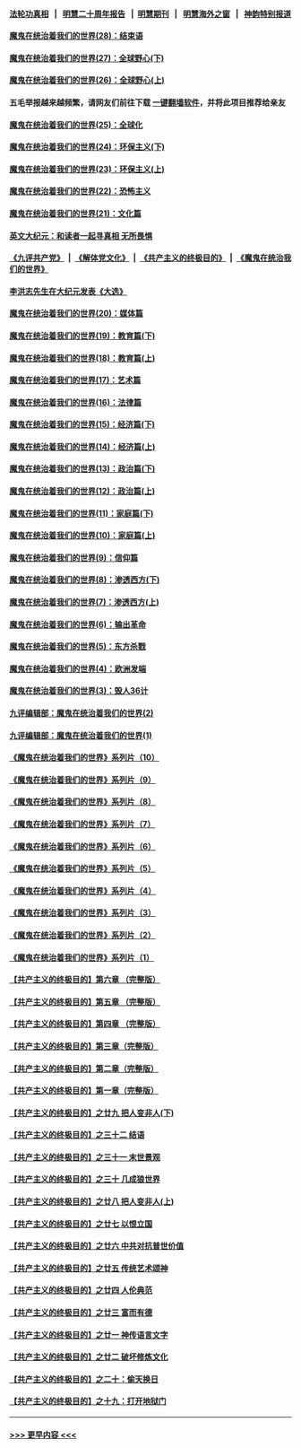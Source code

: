 #### [法轮功真相](https://github.com/gfw-breaker/truth/blob/master/README.md?t=0) &nbsp;&nbsp;|&nbsp;&nbsp; [明慧二十周年报告](https://github.com/gfw-breaker/mh-reports/blob/master/README.md?t=0) &nbsp;&nbsp;|&nbsp;&nbsp;[明慧期刊](https://github.com/gfw-breaker/mh-qikan) &nbsp;&nbsp;|&nbsp;&nbsp; [明慧海外之窗](https://github.com/gfw-breaker/mh-news/blob/master/README.md?t=0) &nbsp;&nbsp;|&nbsp;&nbsp; [神韵特别报道](https://github.com/gfw-breaker/mh-news/blob/master/shenyun.md?t=0)
#### [魔鬼在统治着我们的世界(28)：结束语](../pages/nsc422/n10936246.md?t=07221601) 
#### [魔鬼在统治着我们的世界(27)：全球野心(下)](../pages/nsc422/n10928319.md?t=07221601) 
#### [魔鬼在统治着我们的世界(26)：全球野心(上)](../pages/nsc422/n10900318.md?t=07221601) 
#### 五毛举报越来越频繁，请网友们前往下载 [一键翻墙软件](https://github.com/gfw-breaker/ssr-accounts)，并将此项目推荐给亲友
#### [魔鬼在统治着我们的世界(25)：全球化](../pages/nsc422/n10788205.md?t=07221601) 
#### [魔鬼在统治着我们的世界(24)：环保主义(下)](../pages/nsc422/n10695307.md?t=07221601) 
#### [魔鬼在统治着我们的世界(23)：环保主义(上)](../pages/nsc422/n10688613.md?t=07221601) 
#### [魔鬼在统治着我们的世界(22)：恐怖主义](../pages/nsc422/n10614727.md?t=07221601) 
#### [魔鬼在统治着我们的世界(21)：文化篇](../pages/nsc422/n10597706.md?t=07221601) 
#### [英文大纪元：和读者一起寻真相 无所畏惧](../pages/nsc422/n12542027.md?t=07221601) 
#### [《九评共产党》](https://github.com/begood0513/9ping.md/blob/master/README.md) &nbsp;|&nbsp; [《解体党文化》](../../../../jtdwh.md/blob/master/README.md)  &nbsp;|&nbsp; [《共产主义的终极目的》](../../../../gczydzjmd.md/blob/master/README.md) &nbsp;|&nbsp; [《魔鬼在统治我们的世界》](../../../../mgztzwmdsj.md/blob/master/README.md) 
#### [李洪志先生在大纪元发表《大选》](../pages/nsc422/n12534746.md?t=07221601) 
#### [魔鬼在统治着我们的世界(20)：媒体篇](../pages/nsc422/n10586579.md?t=07221601) 
#### [魔鬼在统治着我们的世界(19)：教育篇(下)](../pages/nsc422/n10564808.md?t=07221601) 
#### [魔鬼在统治着我们的世界(18)：教育篇(上)](../pages/nsc422/n10526970.md?t=07221601) 
#### [魔鬼在统治着我们的世界(17)：艺术篇](../pages/nsc422/n10499093.md?t=07221601) 
#### [魔鬼在统治着我们的世界(16)：法律篇](../pages/nsc422/n10485969.md?t=07221601) 
#### [魔鬼在统治着我们的世界(15)：经济篇(下)](../pages/nsc422/n10469975.md?t=07221601) 
#### [魔鬼在统治着我们的世界(14)：经济篇(上)](../pages/nsc422/n10457370.md?t=07221601) 
#### [魔鬼在统治着我们的世界(13)：政治篇(下)](../pages/nsc422/n10448270.md?t=07221601) 
#### [魔鬼在统治着我们的世界(12)：政治篇(上)](../pages/nsc422/n10444576.md?t=07221601) 
#### [魔鬼在统治着我们的世界(11)：家庭篇(下)](../pages/nsc422/n10440961.md?t=07221601) 
#### [魔鬼在统治着我们的世界(10)：家庭篇(上)](../pages/nsc422/n10435448.md?t=07221601) 
#### [魔鬼在统治着我们的世界(9)：信仰篇](../pages/nsc422/n10432159.md?t=07221601) 
#### [魔鬼在统治着我们的世界(8)：渗透西方(下)](../pages/nsc422/n10429603.md?t=07221601) 
#### [魔鬼在统治着我们的世界(7)：渗透西方(上)](../pages/nsc422/n10426013.md?t=07221601) 
#### [魔鬼在统治着我们的世界(6)：输出革命](../pages/nsc422/n10421536.md?t=07221601) 
#### [魔鬼在统治着我们的世界(5)：东方杀戮](../pages/nsc422/n10417707.md?t=07221601) 
#### [魔鬼在统治着我们的世界(4)：欧洲发端](../pages/nsc422/n10414890.md?t=07221601) 
#### [魔鬼在统治着我们的世界(3)：毁人36计](../pages/nsc422/n10411583.md?t=07221601) 
#### [九评编辑部：魔鬼在统治着我们的世界(2)](../pages/nsc422/n10410036.md?t=07221601) 
#### [九评编辑部：魔鬼在统治着我们的世界(1)](../pages/nsc422/n10406825.md?t=07221601) 
#### [《魔鬼在统治着我们的世界》系列片（10）](../pages/nsc422/n12292670.md?t=07221601) 
#### [《魔鬼在统治着我们的世界》系列片（9）](../pages/nsc422/n12290859.md?t=07221601) 
#### [《魔鬼在统治着我们的世界》系列片（8）](../pages/nsc422/n12287445.md?t=07221601) 
#### [《魔鬼在统治着我们的世界》系列片（7）](../pages/nsc422/n12283425.md?t=07221601) 
#### [《魔鬼在统治着我们的世界》系列片（6）](../pages/nsc422/n12282314.md?t=07221601) 
#### [《魔鬼在统治着我们的世界》系列片（5）](../pages/nsc422/n12281419.md?t=07221601) 
#### [《魔鬼在统治着我们的世界》系列片（4）](../pages/nsc422/n12274024.md?t=07221601) 
#### [《魔鬼在统治着我们的世界》系列片（3）](../pages/nsc422/n12271322.md?t=07221601) 
#### [《魔鬼在统治着我们的世界》系列片（2）](../pages/nsc422/n12269049.md?t=07221601) 
#### [《魔鬼在统治着我们的世界》系列片（1）](../pages/nsc422/n12267575.md?t=07221601) 
#### [【共产主义的终极目的】第六章 （完整版）](../pages/nsc422/n11428913.md?t=07221601) 
#### [【共产主义的终极目的】第五章 （完整版）](../pages/nsc422/n11428912.md?t=07221601) 
#### [【共产主义的终极目的】第四章 （完整版）](../pages/nsc422/n11428907.md?t=07221601) 
#### [【共产主义的终极目的】第三章（完整版）](../pages/nsc422/n11428848.md?t=07221601) 
#### [【共产主义的终极目的】第二章（完整版）](../pages/nsc422/n11428831.md?t=07221601) 
#### [【共产主义的终极目的】第一章（完整版）](../pages/nsc422/n11417651.md?t=07221601) 
#### [【共产主义的终极目的】之廿九 把人变非人(下)](../pages/nsc422/n11344140.md?t=07221601) 
#### [【共产主义的终极目的】之三十二 结语](../pages/nsc422/n11360535.md?t=07221601) 
#### [【共产主义的终极目的】之三十一 末世景观](../pages/nsc422/n11351129.md?t=07221601) 
#### [【共产主义的终极目的】之三十 几成狼世界](../pages/nsc422/n11348280.md?t=07221601) 
#### [【共产主义的终极目的】之廿八 把人变非人(上)](../pages/nsc422/n11340492.md?t=07221601) 
#### [【共产主义的终极目的】之廿七 以恨立国](../pages/nsc422/n11336944.md?t=07221601) 
#### [【共产主义的终极目的】之廿六 中共对抗普世价值](../pages/nsc422/n11324785.md?t=07221601) 
#### [【共产主义的终极目的】之廿五 传统艺术颂神](../pages/nsc422/n11296396.md?t=07221601) 
#### [【共产主义的终极目的】之廿四 人伦典范](../pages/nsc422/n11296397.md?t=07221601) 
#### [【共产主义的终极目的】之廿三 富而有德](../pages/nsc422/n11283598.md?t=07221601) 
#### [【共产主义的终极目的】之廿一 神传语言文字](../pages/nsc422/n11263265.md?t=07221601) 
#### [【共产主义的终极目的】之廿二 破坏修炼文化](../pages/nsc422/n11245728.md?t=07221601) 
#### [【共产主义的终极目的】之二十：偷天换日](../pages/nsc422/n11238846.md?t=07221601) 
#### [【共产主义的终极目的】之十九：打开地狱门](../pages/nsc422/n11206376.md?t=07221601) 

----
#### [ >>> 更早内容 <<< ](../indexes/nsc422-earlier.md)
